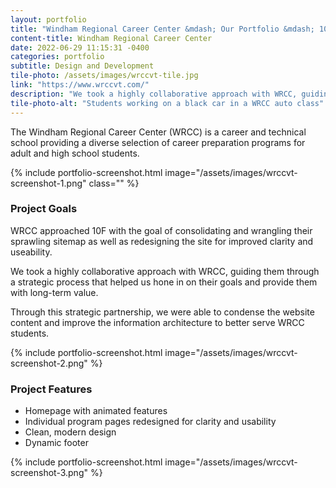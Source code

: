 ```yaml
---
layout: portfolio
title: "Windham Regional Career Center &mdash; Our Portfolio &mdash; 10F Design"
content-title: Windham Regional Career Center
date: 2022-06-29 11:15:31 -0400
categories: portfolio
subtitle: Design and Development
tile-photo: /assets/images/wrccvt-tile.jpg
link: "https://www.wrccvt.com/"
description: "We took a highly collaborative approach with WRCC, guiding them through a strategic process that helped us hone in on their goals and provide them with long-term value."
tile-photo-alt: "Students working on a black car in a WRCC auto class"
---
```


The Windham Regional Career Center (WRCC) is a career and technical school providing a diverse selection of career preparation programs for adult and high school students.

{% include portfolio-screenshot.html image="/assets/images/wrccvt-screenshot-1.png" class="" %}

### Project Goals

WRCC approached 10F with the goal of consolidating and wrangling their sprawling sitemap as well as redesigning the site for improved clarity and useability. 

We took a highly collaborative approach with WRCC, guiding them through a strategic process that helped us hone in on their goals and provide them with long-term value. 

Through this strategic partnership, we were able to condense the website content and improve the information architecture to better serve WRCC students. 

{% include portfolio-screenshot.html image="/assets/images/wrccvt-screenshot-2.png" %}

### Project Features
- Homepage with animated features
- Individual program pages redesigned for clarity and usability
- Clean, modern design
- Dynamic footer


{% include portfolio-screenshot.html image="/assets/images/wrccvt-screenshot-3.png" %}